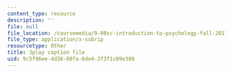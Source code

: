 ```yaml
---
content_type: resource
description: ''
file: null
file_location: /coursemedia/9-00sc-introduction-to-psychology-fall-2011/9c5f96ee4d3688fa6de42f3f1c09e389_syXplPKQb_o.srt
file_type: application/x-subrip
resourcetype: Other
title: 3play caption file
uid: 9c5f96ee-4d36-88fa-6de4-2f3f1c09e389
---
```

